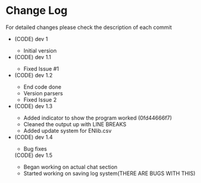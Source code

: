 Change Log
==========
For detailed changes please check the description of each commit<br>
<ul>
<li>(CODE) dev 1</li>
<ul>
<li>Initial version</li>
</ul>
<li>(CODE) dev 1.1</li>
<ul>
<li>Fixed Issue #1</li>
</ul>
<li>(CODE) dev 1.2</li>
<ul>
<li>End code done</li>
<li>Version parsers</li>
<li>Fixed Issue 2</li>
</ul>
<li>(CODE) dev 1.3</li>
<ul>
<li>Added indicator to show the program worked (0fd44666f7)</li>
<li>Cleaned the output up with LINE BREAKS</li>
<li>Added update system for ENlib.csv</li>
</ul>
<li>(CODE) dev 1.4</li>
<ul>
<li>Bug fixes</li>
</ul
<li>(CODE) dev 1.5</li>
<ul>
<li>Began working on actual chat section</li>
<li>Started working on saving log system(THERE ARE BUGS WITH THIS)</li>
</ul>